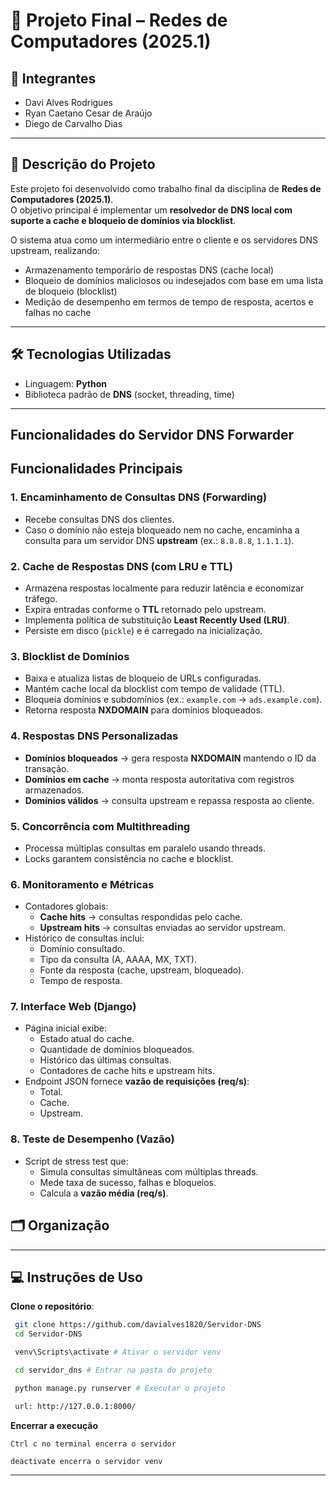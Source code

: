 # 📌 Projeto Final – Redes de Computadores (2025.1)

## 👥 Integrantes
- Davi Alves Rodrigues
- Ryan Caetano Cesar de Araújo
- Diego de Carvalho Dias
  
---

## 📖 Descrição do Projeto

Este projeto foi desenvolvido como trabalho final da disciplina de **Redes de Computadores (2025.1)**.  
O objetivo principal é implementar um **resolvedor de DNS local com suporte a cache e bloqueio de domínios via blocklist**.

O sistema atua como um intermediário entre o cliente e os servidores DNS upstream, realizando:
- Armazenamento temporário de respostas DNS (cache local)
- Bloqueio de domínios maliciosos ou indesejados com base em uma lista de bloqueio (blocklist)
- Medição de desempenho em termos de tempo de resposta, acertos e falhas no cache

---

## 🛠️ Tecnologias Utilizadas

- Linguagem: **Python**
- Biblioteca padrão de **DNS** (socket, threading, time)

---

## Funcionalidades do Servidor DNS Forwarder

## Funcionalidades Principais

### 1. Encaminhamento de Consultas DNS (Forwarding)
- Recebe consultas DNS dos clientes.
- Caso o domínio não esteja bloqueado nem no cache, encaminha a consulta para um servidor DNS **upstream** (ex.: `8.8.8.8`, `1.1.1.1`).

### 2. Cache de Respostas DNS (com LRU e TTL)
- Armazena respostas localmente para reduzir latência e economizar tráfego.
- Expira entradas conforme o **TTL** retornado pelo upstream.
- Implementa política de substituição **Least Recently Used (LRU)**.
- Persiste em disco (`pickle`) e é carregado na inicialização.

### 3. Blocklist de Domínios
- Baixa e atualiza listas de bloqueio de URLs configuradas.
- Mantém cache local da blocklist com tempo de validade (TTL).
- Bloqueia domínios e subdomínios (ex.: `example.com` → `ads.example.com`).
- Retorna resposta **NXDOMAIN** para domínios bloqueados.

### 4. Respostas DNS Personalizadas
- **Domínios bloqueados** → gera resposta **NXDOMAIN** mantendo o ID da transação.
- **Domínios em cache** → monta resposta autoritativa com registros armazenados.
- **Domínios válidos** → consulta upstream e repassa resposta ao cliente.

### 5. Concorrência com Multithreading
- Processa múltiplas consultas em paralelo usando threads.
- Locks garantem consistência no cache e blocklist.

### 6. Monitoramento e Métricas
- Contadores globais:
  - **Cache hits** → consultas respondidas pelo cache.
  - **Upstream hits** → consultas enviadas ao servidor upstream.
- Histórico de consultas inclui:
  - Domínio consultado.
  - Tipo da consulta (A, AAAA, MX, TXT).
  - Fonte da resposta (cache, upstream, bloqueado).
  - Tempo de resposta.

### 7. Interface Web (Django)
- Página inicial exibe:
  - Estado atual do cache.
  - Quantidade de domínios bloqueados.
  - Histórico das últimas consultas.
  - Contadores de cache hits e upstream hits.
- Endpoint JSON fornece **vazão de requisições (req/s)**:
  - Total.
  - Cache.
  - Upstream.

### 8. Teste de Desempenho (Vazão)
- Script de stress test que:
  - Simula consultas simultâneas com múltiplas threads.
  - Mede taxa de sucesso, falhas e bloqueios.
  - Calcula a **vazão média (req/s)**.


## 🗂️ Organização



---

## 💻 Instruções de Uso

 **Clone o repositório**:
   ```bash
    git clone https://github.com/davialves1820/Servidor-DNS
    cd Servidor-DNS

    venv\Scripts\activate # Ativar o servidor venv

    cd servidor_dns # Entrar na pasta do projeto

    python manage.py runserver # Executar o projeto

    url: http://127.0.0.1:8000/

   ```

  **Encerrar a execução**
  ```
  Ctrl c no terminal encerra o servidor

  deactivate encerra o servidor venv
  ```

---
